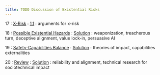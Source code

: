 ```yaml
---
title: TODO Discussion of Existential Risks
---
```


17
: [X-Risk](#)
    : [1.1](#)
: arguments for x-risk

18
: [Possible Existential Hazards](#)
  : [Solution](#)
: weaponization, treacherous turn, deceptive alignment, value lock-in,
persuasive AI

19
: [Safety-Capabilities Balance](#)
  : [Solution](#)
: theories of impact, capabilities externalities

20
: [Review](#)
  : [Solution](#)
: reliability and alignment, technical research for sociotechnical impact